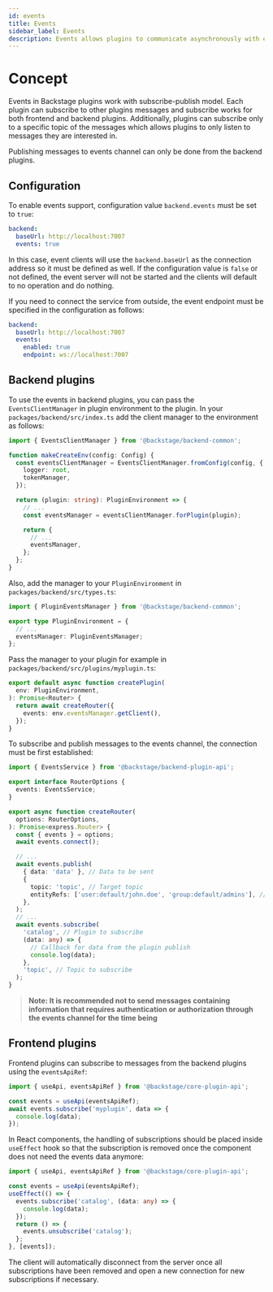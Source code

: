 ```yaml
---
id: events
title: Events
sidebar_label: Events
description: Events allows plugins to communicate asynchronously with each other
---
```


# Concept

Events in Backstage plugins work with subscribe-publish model. Each plugin can subscribe
to other plugins messages and subscribe works for both frontend and backend plugins.
Additionally, plugins can subscribe only to a specific topic of the messages which allows
plugins to only listen to messages they are interested in.

Publishing messages to events channel can only be done from the backend plugins.

## Configuration

To enable events support, configuration value `backend.events` must be set to `true`:

```yaml
backend:
  baseUrl: http://localhost:7007
  events: true
```

In this case, event clients will use the `backend.baseUrl` as the connection address so it must be
defined as well. If the configuration value is `false` or not defined, the event server will
not be started and the clients will default to no operation and do nothing.

If you need to connect the service from outside, the event endpoint must be specified in the configuration
as follows:

```yaml
backend:
  baseUrl: http://localhost:7007
  events:
    enabled: true
    endpoint: ws://localhost:7007
```

## Backend plugins

To use the events in backend plugins, you can pass the `EventsClientManager` in plugin
environment to the plugin. In your `packages/backend/src/index.ts` add the client manager
to the environment as follows:

```ts
import { EventsClientManager } from '@backstage/backend-common';

function makeCreateEnv(config: Config) {
  const eventsClientManager = EventsClientManager.fromConfig(config, {
    logger: root,
    tokenManager,
  });

  return (plugin: string): PluginEnvironment => {
    // ...
    const eventsManager = eventsClientManager.forPlugin(plugin);

    return {
      // ...
      eventsManager,
    };
  };
}
```

Also, add the manager to your `PluginEnvironment` in `packages/backend/src/types.ts`:

```ts
import { PluginEventsManager } from '@backstage/backend-common';

export type PluginEnvironment = {
  // ...
  eventsManager: PluginEventsManager;
};
```

Pass the manager to your plugin for example in `packages/backend/src/plugins/myplugin.ts`:

```ts
export default async function createPlugin(
  env: PluginEnvironment,
): Promise<Router> {
  return await createRouter({
    events: env.eventsManager.getClient(),
  });
}
```

To subscribe and publish messages to the events channel, the connection must be first established:

```ts
import { EventsService } from '@backstage/backend-plugin-api';

export interface RouterOptions {
  events: EventsService;
}

export async function createRouter(
  options: RouterOptions,
): Promise<express.Router> {
  const { events } = options;
  await events.connect();

  // ...
  await events.publish(
    { data: 'data' }, // Data to be sent
    {
      topic: 'topic', // Target topic
      entityRefs: ['user:default/john.doe', 'group:default/admins'], // Target entity references
    },
  );
  // ...
  await events.subscribe(
    'catalog', // Plugin to subscribe
    (data: any) => {
      // Callback for data from the plugin publish
      console.log(data);
    },
    'topic', // Topic to subscribe
  );
}
```

> **Note: It is recommended not to send messages containing information that requires authentication or authorization through the events channel for the time being**

## Frontend plugins

Frontend plugins can subscribe to messages from the backend plugins using the `eventsApiRef`:

```ts
import { useApi, eventsApiRef } from '@backstage/core-plugin-api';

const events = useApi(eventsApiRef);
await events.subscribe('myplugin', data => {
  console.log(data);
});
```

In React components, the handling of subscriptions should be placed inside `useEffect` hook so that
the subscription is removed once the component does not need the events data anymore:

```ts
import { useApi, eventsApiRef } from '@backstage/core-plugin-api';

const events = useApi(eventsApiRef);
useEffect(() => {
  events.subscribe('catalog', (data: any) => {
    console.log(data);
  });
  return () => {
    events.unsubscribe('catalog');
  };
}, [events]);
```

The client will automatically disconnect from the server once all subscriptions have been removed and
open a new connection for new subscriptions if necessary.
